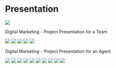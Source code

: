 # Presentation

![](z-Attachments/Behance%20Thumbnails.jpg)

Digital Marketing - Project Presentation for a Team

![](z-Attachments/Project%20Presentation%20Sample-1.jpg)
![](z-Attachments/Project%20Presentation%20Sample-2.jpg)
![](z-Attachments/Project%20Presentation%20Sample-3.jpg)
![](z-Attachments/Project%20Presentation%20Sample-4.jpg)
![](z-Attachments/Project%20Presentation%20Sample-5.jpg)

Digital Marketing - Project Presentation for an Agent

![](z-Attachments/Agent_Jepte%20Marketing%20Ads-01.jpg)
![](z-Attachments/Agent_Jepte%20Marketing%20Ads-02.jpg)
![](z-Attachments/Agent_Jepte%20Marketing%20Ads-03.jpg)
![](z-Attachments/Agent_Jepte%20Marketing%20Ads-04.jpg)
![](z-Attachments/Agent_Jepte%20Marketing%20Ads-05.jpg)
![](z-Attachments/Agent_Jepte%20Marketing%20Ads-06.jpg)
![](z-Attachments/Agent_Jepte%20Marketing%20Ads-07.jpg)
![](z-Attachments/Agent_Jepte%20Marketing%20Ads-08.jpg)
![](z-Attachments/Agent_Jepte%20Marketing%20Ads-09.jpg)
![](z-Attachments/Agent_Jepte%20Marketing%20Ads-10.jpg)

